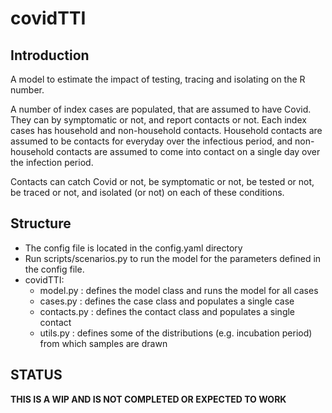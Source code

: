 # covidTTI

## Introduction

A model to estimate the impact of testing, tracing and isolating on the R number.

A number of index cases are populated, that are assumed to have Covid. They can by symptomatic or not, and report contacts or not. Each index cases has household and non-household contacts. Household contacts are assumed to be contacts for everyday over the infectious period, and non-household contacts are assumed to come into contact on a single day over the infection period.

Contacts can catch Covid or not, be symptomatic or not, be tested or not, be traced or not, and isolated (or not) on each of these conditions.

## Structure

* The config file is located in the config.yaml directory
* Run scripts/scenarios.py to run the model for the parameters defined in the config file.
* covidTTI:
    * model.py : defines the model class and runs the model for all cases
    * cases.py : defines the case class and populates a single case
    * contacts.py : defines the contact class and populates a single contact
    * utils.py : defines some of the distributions (e.g. incubation period) from which samples are drawn

## STATUS

**THIS IS A WIP AND IS NOT COMPLETED OR EXPECTED TO WORK**

